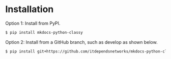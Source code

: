 # Installation

Option 1: Install from PyPI.

```bash
$ pip install mkdocs-python-classy
```

Option 2: Install from a GitHub branch, such as develop as shown below.

```bash
$ pip install git+https://github.com/itdependsnetworks/mkdocs-python-classy.git@develop
```
